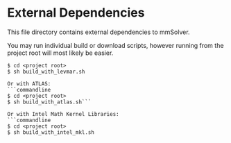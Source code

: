 # External Dependencies

This file directory contains external dependencies to mmSolver.
 
You may run individual build or download scripts, however running from
the project root will most likely be easier.
 
```commandline
$ cd <project root>
$ sh build_with_levmar.sh

Or with ATLAS:
```commandline
$ cd <project root>
$ sh build_with_atlas.sh```

Or with Intel Math Kernel Libraries:
```commandline
$ cd <project root>
$ sh build_with_intel_mkl.sh
```
